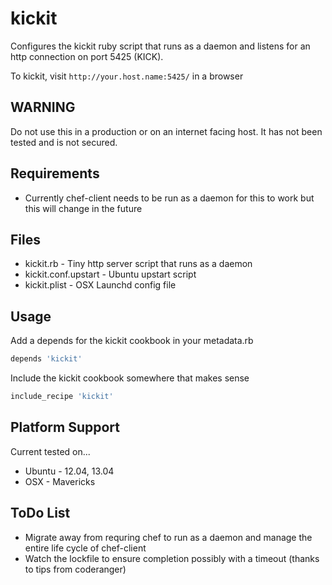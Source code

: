 kickit
======

Configures the kickit ruby script that runs as a daemon and listens for an http connection on port 5425 (KICK).

To kickit, visit `http://your.host.name:5425/` in a browser

WARNING
------

Do not use this in a production or on an internet facing host. It has not been tested and is not secured.

Requirements
-----------

* Currently chef-client needs to be run as a daemon for this to work but this will change in the future

Files
-----

- kickit.rb - Tiny http server script that runs as a daemon
- kickit.conf.upstart - Ubuntu upstart script
- kickit.plist - OSX Launchd config file

Usage
----

Add a depends for the kickit cookbook in your metadata.rb
``` ruby
depends 'kickit'
```

Include the kickit cookbook somewhere that makes sense
``` ruby
include_recipe 'kickit'
```

Platform Support
----------------

Current tested on...
- Ubuntu - 12.04, 13.04
- OSX - Mavericks

ToDo List
----------------

* Migrate away from requring chef to run as a daemon and manage the entire life cycle of chef-client
* Watch the lockfile to ensure completion possibly with a timeout (thanks to tips from coderanger)

